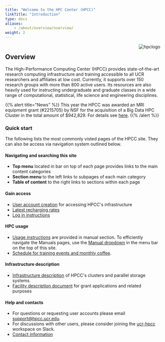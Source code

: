 ```yaml
---
title: "Welcome to the HPC Center (HPCC)"
linkTitle: "Introduction"
type: docs
aliases:
    - /about/overview/overview/
weight: 2
---
```


<img align="right" title="hpclogo" src="/img/background_small.jpg"><img/>

## Overview

The High-Performance Computing Center (HPCC) provides state-of-the-art research
computing infrastructure and training accessible to all UCR researchers and
affiliates at low cost. Currently, it supports over 150 research groups with
more than 800 active users. Its resources are also heavily used for instructing
undergraduate and graduate classes in a wide range of computational,
statistical, life science and engineering disciplines.  

{{% alert title="News" %}}
This year the HPCC was awarded an MRI equipment grant (#2215705) by NSF for the acquisition of a Big Data HPC Cluster in the total amount of $942,829. For details see <a href="https://www.nsf.gov/awardsearch/showAward?AWD_ID=2215705&HistoricalAwards=false">here</a>.</li>
{{% /alert %}}

### Quick start

The following lists the most commonly visted pages of the HPCC site. They can also be access via navigation system outlined below.

#### Navigating and searching this site

+ __Top menu__ located in bar on top of each page provides links to the main content categories 
+ __Section menu__ to the left links to subpages of each main category 
+ __Table of content__ to the right links to sections within each page

#### Gain access

+ [User account creation](https://hpcc.ucr.edu/about/overview/access/) for accessing HPCC's infrastructure 
+ [Latest recharging rates](https://hpcc.ucr.edu/about/overview/rates/) 
+ [Log in instructions](https://hpcc.ucr.edu/manuals/access/login/)

#### HPC usage 

+ [Usage instructions](https://hpcc.ucr.edu/manuals/) are provided in manual section. To efficiently navigate the Manuals pages, use the [Manual dropdown](https://raw.githubusercontent.com/ucr-hpcc/ucr-hpcc.github.io/master/static/img/Manual_Navigation.png) in the menu bar on the top of this site.
+ [Schedule for training events and monthly coffee](https://hpcc.ucr.edu/events/events/).

#### Infrastructure description 

+ [Infrastructure description](https://hpcc.ucr.edu/about/hardware/overview/) of HPCC's clusters and parallel storage systems.
+ [Facility description document](https://goo.gl/43eOwQ) for grant applications and related purposes 

#### Help and contacts

+ For questions or requesting user accounts please email [support@hpcc.ucr.edu](mailto:support@hpcc.ucr.edu).
+ For discussions with other users, please consider joining the [ucr-hpcc](https://ucr-hpcc.slack.com/) workspace on Slack.
+ [Contact information](https://hpcc.ucr.edu/about/overview/people/)



